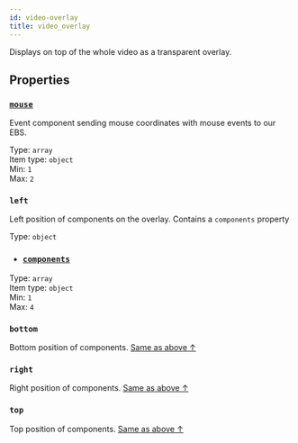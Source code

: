 ```yaml
---
id: video-overlay
title: video_overlay
---
```


Displays on top of the whole video as a transparent overlay.

## Properties

### [`mouse`](./mouse)

Event component sending mouse coordinates with mouse events to our EBS.

Type: `array`<br/>
Item type: `object`<br/>
Min: `1`<br/>
Max: `2`

### `left` 

Left position of components on the overlay. Contains a `components` property

Type: `object`

- ### [`components`](./component)
Type: `array`<br/>
Item type: `object`<br/>
Min: `1`<br/>
Max: `4`

### `bottom`

Bottom position of components. [Same as above ↑](#left)

### `right` 

Right position of components. [Same as above ↑](#left)

### `top` 

Top position of components. [Same as above ↑](#left)









